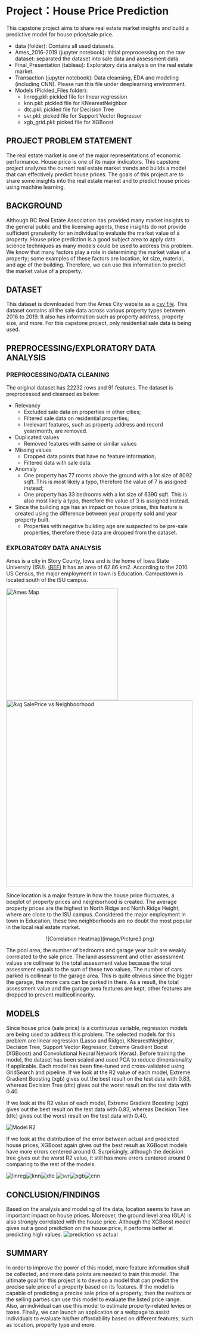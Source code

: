 # Project：House Price Prediction

This capstone project aims to share real estate market insights and build a predictive model for house price/sale price.

- data (folder): Contains all used datasets.
- Ames_2016-2019 (jupyter notebook): Initial preprocessing on the raw dataset: separated the dataset into sale data and assessment data.
- Final_Presentation (tableau): Exploratory data analysis on the real estate market.
- Transaction (jupyter notebook): Data cleansing, EDA and modeling (including CNN). Please run this file under deeplearning environment.
- Models (Pickled_Files folder):
    - linreg.pkl: pickled file for linear regression
    - knn.pkl: pickled file for KNearestNeighbor
    - dtc.pkl: pickled file for Decision Tree
    - svr.pkl: picked file for Support Vector Regressor
    - xgb_grid.pkl: picked file for XGBoost 
    
## PROJECT PROBLEM STATEMENT
The real estate market is one of the major representations of economic performance. House price is one of its major indicators. This capstone project analyzes the current real estate market trends and builds a model that can effectively predict house prices. The goals of this project are to share some insights into the real estate market and to predict house prices using machine learning.  

## BACKGROUND
Although BC Real Estate Association has provided many market insights to the general public and the licensing agents, these insights do not provide sufficient granularity for an individual to evaluate the market value of a property. House price prediction is a good subject area to apply data science techniques as many models could be used to address this problem. We know that many factors play a role in determining the market value of a property; some examples of these factors are location, lot size, material, and age of the building. Therefore, we can use this information to predict the market value of a property.

## DATASET
This dataset is downloaded from the Ames City website as a [csv file](https://www.cityofames.org/government/departments-divisions-a-h/city-assessor/reports). This dataset contains all the sale data across various property types between 2016 to 2019. It also has information such as property address, property size, and more. For this capstone project, only residential sale data is being used.

## PREPROCESSING/EXPLORATORY DATA ANALYSIS
### PREPROCESSING/DATA CLEANING
The original dataset has 22232 rows and 91 features. The dataset is preprocessed and cleansed as below:
-	Relevancy 
    -	Excluded sale data on properties in other cities;
    -	Filtered sale data on residential properties;
    -	Irrelevant features, such as property address and record year/month, are removed.
-	Duplicated values
    -	Removed features with same or similar values 
-	Missing values
    -	Dropped data points that have no feature information;
    -	Filtered data with sale data.
-	Anomaly
    -	One property has 77 rooms above the ground with a lot size of 8092 sqft. This is most likely a typo, therefore the value of 7 is assigned instead;
    -	One property has 33 bedrooms with a lot size of 6390 sqft. This is also most likely a typo, therefore the value of 3 is assigned instead.
-	Since the building age has an impact on house prices, this feature is created using the difference between year property sold and year property built. 
    -	Properties with negative building age are suspected to be pre-sale properties, therefore these data are dropped from the dataset.

### EXPLORATORY DATA ANALYSIS
Ames is a city in Story County, Iowa and is the home of Iowa State University (ISU). [(REF)](https://en.wikipedia.org/wiki/Ames,_Iowa) It has an area of 62.86 km2. According to the 2010 US Census, the major employment in town is Education. Campustown is located south of the ISU campus.  

<p float="left">
  <img src="image/Picture1.png" alt="Ames Map" width="300" />
  <img src="image/Picture2.png" alt="Avg SalePrice vs Neighboorhood" width="500" /> 
</p>

Since location is a major feature in how the house price fluctuates, a boxplot of property prices and neighborhood is created. The average property prices are the highest in North Ridge and North Ridge Height, where are close to the ISU campus. Considered the major employment in town in Education, these two neighborhoods are no doubt the most popular in the local real estate market.

<p align="middle">
![Correlation Heatmap](image/Picture3.png)
</p>
 
The pool area, the number of bedrooms and garage year built are weakly correlated to the sale price. The land assessment and other assessment values are collinear to the total assessment value because the total assessment equals to the sum of these two values. The number of cars parked is collinear to the garage area. This is quite obvious since the bigger the garage, the more cars can be parked in there. As a result, the total assessment value and the garage area features are kept; other features are dropped to prevent multicollinearity.

## MODELS
Since house price (sale price) is a continuous variable, regression models are being used to address this problem. The selected models for this problem are linear regression (Lasso and Ridge), KNearestNeighbor, Decision Tree, Support Vector Regressor, Extreme Gradient Boost (XGBoost) and Convolutional Neural Network (Keras). Before training the model, the dataset has been scaled and used PCA to reduce dimensionality if applicable. Each model has been fine-tuned and cross-validated using GridSearch and pipeline. 
If we look at the R2 value of each model, Extreme Gradient Boosting (xgb) gives out the best result on the test data with 0.83, whereas Decision Tree (dtc) gives out the worst result on the test data with 0.40. 

If we look at the R2 value of each model, Extreme Gradient Boosting (xgb) gives out the best result on the test data with 0.83, whereas Decision Tree (dtc) gives out the worst result on the test data with 0.40.

![Model R2](image/Picture4.png)
      
If we look at the distribution of the error between actual and predicted house prices, XGBoost again gives out the best result as XGBoost models have more errors centered around 0. Surprisingly, although the decision tree gives out the worst R2 value, it still has more errors centered around 0 comparing to the rest of the models.

![linreg](image/Picture5.png)![knn](image/Picture6.png)![dtc](image/Picture7.png)
![svr](image/Picture8.png)![xgb](image/Picture9.png)![cnn](image/Picture10.png)  

## CONCLUSION/FINDINGS
Based on the analysis and modeling of the data, location seems to have an important impact on house prices. Moreover, the ground level area (GLA) is also strongly correlated with the house price. Although the XGBoost model gives out a good prediction on the house price, it performs better at predicting high values.
![prediction vs actual](image/Picture11.png)
 
## SUMMARY

In order to improve the power of this model, more feature information shall be collected, and more data points are needed to train this model. 
The ultimate goal for this project is to develop a model that can predict the precise sale price of a property based on its features. If the model is capable of predicting a precise sale price of a property, then the realtors or the selling parties can use this model to evaluate the listed price range. Also, an individual can use this model to estimate property-related levies or taxes. Finally, we can launch an application or a webpage to assist individuals to evaluate his/her affordability based on different features, such as location, property type and more.

